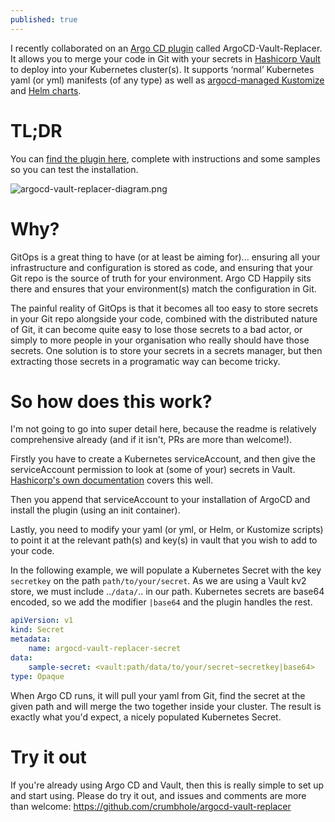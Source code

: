 ```yaml
---
published: true
---
```

I recently collaborated on an [Argo CD plugin](https://argoproj.github.io/argo-cd/) called ArgoCD-Vault-Replacer. It allows you to merge your code in Git with your secrets in [Hashicorp Vault](https://www.vaultproject.io/) to deploy into your Kubernetes cluster(s). It supports ‘normal’ Kubernetes yaml (or yml) manifests (of any type) as well as [argocd-managed Kustomize](https://argoproj.github.io/argo-cd/user-guide/kustomize/) and [Helm charts](https://argoproj.github.io/argo-cd/user-guide/helm/).

# TL;DR
You can [find the plugin here](https://github.com/crumbhole/argocd-vault-replacer), complete with instructions and some samples so you can test the installation.

![argocd-vault-replacer-diagram.png]({{site.baseurl}}/images/2021-02-22/argocd-vault-replacer-diagram.png)

# Why?
GitOps is a great thing to have (or at least be aiming for)... ensuring all your infrastructure and configuration is stored as code, and ensuring that your Git repo is the source of truth for your environment. Argo CD Happily sits there and ensures that your environment(s) match the configuration in Git.

The painful reality of GitOps is that it becomes all too easy to store secrets in your Git repo alongside your code, combined with the distributed nature of Git, it can become quite easy to lose those secrets to a bad actor, or simply to more people in your organisation who really should have those secrets. One solution is to store your secrets in a secrets manager, but then extracting those secrets in a programatic way can become tricky.

# So how does this work?
I'm not going to go into super detail here, because the readme is relatively comprehensive already (and if it isn't, PRs are more than welcome!).

Firstly you have to create a Kubernetes serviceAccount, and then give the serviceAccount permission to look at (some of your) secrets in Vault. [Hashicorp's own documentation](https://www.vaultproject.io/docs/auth/kubernetes) covers this well.

Then you append that serviceAccount to your installation of ArgoCD and install the plugin (using an init container).

Lastly, you need to modify your yaml (or yml, or Helm, or Kustomize scripts) to point it at the relevant path(s) and key(s) in vault that you wish to add to your code.

In the following example, we will populate a Kubernetes Secret with the key `secretkey` on the path `path/to/your/secret`. As we are using a Vault kv2 store, we must include ..`/data/`.. in our path. Kubernetes secrets are base64 encoded, so we add the modifier `|base64` and the plugin handles the rest.

```YAML
apiVersion: v1
kind: Secret
metadata:
	name: argocd-vault-replacer-secret
data:
	sample-secret: <vault:path/data/to/your/secret~secretkey|base64>
type: Opaque
```

When Argo CD runs, it will pull your yaml from Git, find the secret at the given path and will merge the two together inside your cluster. The result is exactly what you'd expect, a nicely populated Kubernetes Secret.

# Try it out
If you're already using Argo CD and Vault, then this is really simple to set up and start using. Please do try it out, and issues and comments are more than welcome: https://github.com/crumbhole/argocd-vault-replacer